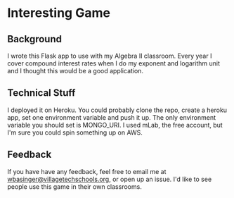 # Interesting Game

## Background

I wrote this Flask app to use with my Algebra II classroom.  Every year I cover compound interest rates when I do my exponent and logarithm unit and I thought this would be a good application.

## Technical Stuff

I deployed it on Heroku.  You could probably clone the repo, create a heroku app, set one environment variable and push it up.  The only environment variable you should set is MONGO_URI.  I used mLab, the free account, but I'm sure you could spin something up on AWS.

## Feedback

If you have have any feedback, feel free to email me at wbasinger@villagetechschools.org, or open up an issue.  I'd like to see people use this game in their own classrooms.
